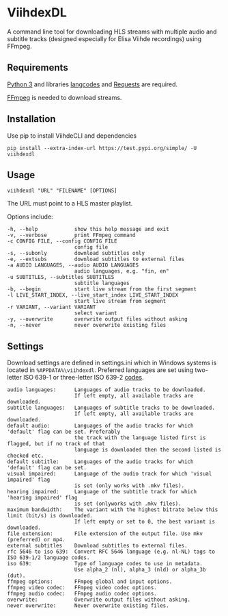 # ViihdexDL

A command line tool for downloading HLS streams with multiple audio and subtitle tracks (designed especially for Elisa Viihde recordings) using FFmpeg.

## Requirements
[Python 3](https://www.python.org/downloads/) and libraries [langcodes](https://pypi.org/project/langcodes/) and [Requests](https://pypi.org/project/requests/) are required.

[FFmpeg](https://www.ffmpeg.org) is needed to download streams.
## Installation
Use pip to install ViihdeCLI and dependencies
```
pip install --extra-index-url https://test.pypi.org/simple/ -U viihdexdl
```
## Usage
```
viihdexdl "URL" "FILENAME" [OPTIONS]
```
The URL must point to a HLS master playlist.

Options include:
```
-h, --help            show this help message and exit
-v, --verbose         print FFmpeg command
-c CONFIG FILE, --config CONFIG FILE
                      config file
-s, --subonly         download subtitles only
-e, --extsubs         download subtitles to external files
-a AUDIO LANGUAGES, --audio AUDIO LANGUAGES
                      audio languages, e.g. "fin, en"
-u SUBTITLES, --subtitles SUBTITLES
                      subtitle languages
-b, --begin           start live stream from the first segment
-l LIVE_START_INDEX, --live_start_index LIVE_START_INDEX
                      start live stream from segment
-r VARIANT, --variant VARIANT
                      select variant
-y, --overwrite       overwrite output files without asking
-n, --never           never overwrite existing files
```
## Settings
Download settings are defined in settings.ini which in Windows systems is located in `%APPDATA%\viihdexdl`.  Preferred languages are set using two-letter ISO 639-1 or three-letter ISO 639-2 [codes](https://en.wikipedia.org/wiki/List_of_ISO_639-1_codes).
```
audio languages:      Languages of audio tracks to be downloaded.
                      If left empty, all available tracks are downloaded.
subtitle languages:   Languages of subtitle tracks to be downloaded.
                      If left empty, all available tracks are downloaded.
default audio:        Languages of the audio tracks for which 'default' flag can be set. Preferably
                      the track with the language listed first is flagged, but if no track of that
                      language is downloaded then the second listed is checked etc.
default subtitle:     Languages of the audio tracks for which 'default' flag can be set.
visual impaired:      Language of the audio track for which 'visual impaired' flag
                      is set (only works with .mkv files).
hearing impaired:     Language of the subtitle track for which 'hearing impaired' flag
                      is set (onlyworks with .mkv files).
maximum bandwidth:    The variant with the highest bitrate below this limit (bit/s) is downloaded.
                      If left empty or set to 0, the best variant is downloaded.
file extension:       File extension of the output file. Use mkv (preferred) or mp4.
external subtitles    Download subtitles to external files.
rfc 5646 to iso 639:  Convert RFC 5646 language (e.g. nl-NL) tags to ISO 639-1/2 language codes.
iso 639:              Type of language codes to use in metadata.
                      Use alpha_2 (nl), alpha_3 (nld) or alpha_3b (dut).
ffmpeg options:       FFmpeg global and input options.
ffmpeg video codec:   FFmpeg video codec options.
ffmpeg audio codec:   FFmpeg audio codec options.
overwrite:            Overwrite output files without asking.
never overwrite:      Never overwrite existing files.
```
